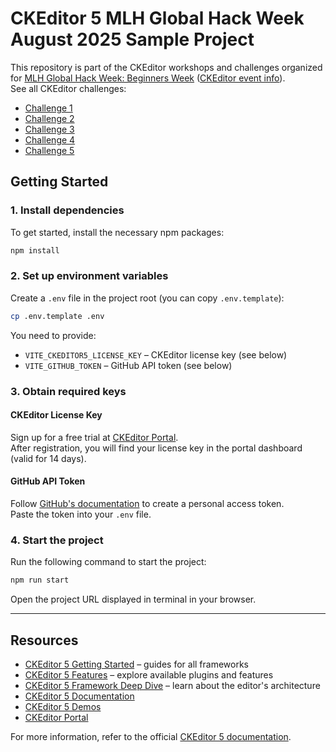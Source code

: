 # CKEditor 5 MLH Global Hack Week August 2025 Sample Project

This repository is part of the CKEditor workshops and challenges organized for [MLH Global Hack Week: Beginners Week](https://ghw.mlh.io/events/beginners-week) ([CKEditor event info](https://ckeditor.com/blog/ckeditor-global-hack-week-aug-2025/)).  
See all CKEditor challenges:

- [Challenge 1](https://www.mlh.com/challenges/019880db-050d-dc62-4577-7a6d1dcc319a)
- [Challenge 2](https://www.mlh.com/challenges/019880d2-95ea-c12c-1e5d-63759cb26748)
- [Challenge 3](https://www.mlh.com/challenges/019880db-4fb0-4ea6-34fd-9c019a302c9d)
- [Challenge 4](https://www.mlh.com/challenges/019880e0-3380-0ee3-725f-ac94deb5606a)
- [Challenge 5](https://www.mlh.com/challenges/019880dc-cb00-8044-986b-9ce1f382de90)

## Getting Started

### 1. Install dependencies

To get started, install the necessary npm packages:

```sh
npm install
```

### 2. Set up environment variables

Create a `.env` file in the project root (you can copy `.env.template`):

```sh
cp .env.template .env
```

You need to provide:

- `VITE_CKEDITOR5_LICENSE_KEY` – CKEditor license key (see below)
- `VITE_GITHUB_TOKEN` – GitHub API token (see below)

### 3. Obtain required keys

#### CKEditor License Key

Sign up for a free trial at [CKEditor Portal](https://portal.ckeditor.com/signup?utm_campaign=devrel_ghw_hackathon_aug_2025&utm_source=mlh&utm_medium=referral&utm_term=resources).  
After registration, you will find your license key in the portal dashboard (valid for 14 days).

#### GitHub API Token

Follow [GitHub's documentation](https://docs.github.com/en/authentication/keeping-your-account-and-data-secure/managing-your-personal-access-tokens) to create a personal access token.  
Paste the token into your `.env` file.

### 4. Start the project

Run the following command to start the project:

```sh
npm run start
```

Open the project URL displayed in terminal in your browser.

---

## Resources

- [CKEditor 5 Getting Started](https://ckeditor.com/docs/ckeditor5/latest/getting-started/index.html) – guides for all frameworks
- [CKEditor 5 Features](https://ckeditor.com/docs/ckeditor5/latest/features/index.html) – explore available plugins and features
- [CKEditor 5 Framework Deep Dive](https://ckeditor.com/docs/ckeditor5/latest/framework/index.html) – learn about the editor's architecture
- [CKEditor 5 Documentation](https://ckeditor.com/docs/)
- [CKEditor 5 Demos](https://ckeditor.com/ckeditor-5/demo/)
- [CKEditor Portal](https://portal.ckeditor.com/signup?utm_campaign=devrel_ghw_hackathon_aug_2025&utm_source=mlh&utm_medium=referral&utm_term=resources)

For more information, refer to the official [CKEditor 5 documentation](https://ckeditor.com/docs/ckeditor5/latest/getting-started/index.html).
